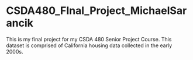 # CSDA480_FInal_Project_MichaelSarancik
This is my final project for my CSDA 480 Senior Project Course. This dataset is comprised of California housing data collected in the early 2000s.
